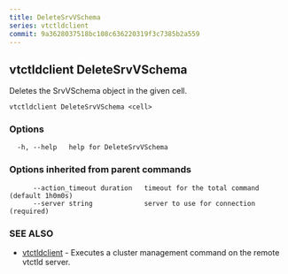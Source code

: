 ```yaml
---
title: DeleteSrvVSchema
series: vtctldclient
commit: 9a3628037518bc108c636220319f3c7385b2a559
---
```

## vtctldclient DeleteSrvVSchema

Deletes the SrvVSchema object in the given cell.

```
vtctldclient DeleteSrvVSchema <cell>
```

### Options

```
  -h, --help   help for DeleteSrvVSchema
```

### Options inherited from parent commands

```
      --action_timeout duration   timeout for the total command (default 1h0m0s)
      --server string             server to use for connection (required)
```

### SEE ALSO

* [vtctldclient](../)	 - Executes a cluster management command on the remote vtctld server.

